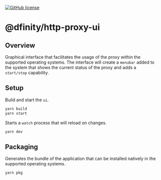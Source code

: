 [![GitHub license](https://img.shields.io/badge/license-Apache%202.0-blue.svg?style=flat-square)](../../LICENSE)

# @dfinity/http-proxy-ui

## Overview

Graphical interface that facilitates the usage of the proxy within the supported operating systems. The interface will create a `menubar` added to the system that shows the current status of the proxy and adds a `start/stop` capability. 

## Setup

Build and start the `ui`.
```bash
yarn build
yarn start
```

Starts a `watch` process that will reload on changes.
```bash
yarn dev
```

## Packaging

Generates the bundle of the application that can be installed natively in the supported operating systems.

```bash
yarn pkg
```
